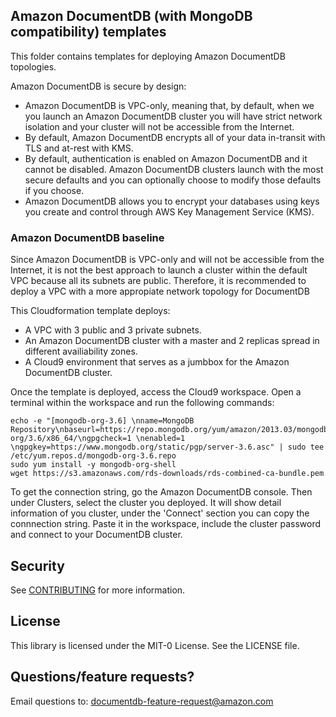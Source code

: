
## Amazon DocumentDB (with MongoDB compatibility) templates

This folder contains templates for deploying Amazon DocumentDB topologies. 

Amazon DocumentDB is secure by design:

- Amazon DocumentDB is VPC-only, meaning that, by default, when we you launch an Amazon DocumentDB cluster you will have strict network isolation and your cluster will not be accessible from the Internet.
- By default, Amazon DocumentDB encrypts all of your data in-transit with TLS and at-rest with KMS.
- By default, authentication is enabled on Amazon DocumentDB and it cannot be disabled. Amazon DocumentDB clusters launch with the most secure defaults and you can optionally choose to modify those defaults if you choose.
- Amazon DocumentDB allows you to encrypt your databases using keys you create and control through AWS Key Management Service (KMS). 

### Amazon DocumentDB baseline

Since Amazon DocumentDB is VPC-only and will not be accessible from the Internet, it is not the best approach to launch a cluster within the default VPC because all its subnets are public. Therefore, it is recommended to deploy a VPC with a more appropiate network topology for DocumentDB

This Cloudformation template deploys:  
- A VPC with 3 public and 3 private subnets. 
- An Amazon DocumentDB cluster with a master and 2 replicas spread in different availiability zones. 
- A Cloud9 environment that serves as a jumbbox for the Amazon DocumentDB cluster. 

Once the template is deployed, access the Cloud9 workspace. Open a terminal within the workspace and run the following commands:

```
echo -e "[mongodb-org-3.6] \nname=MongoDB Repository\nbaseurl=https://repo.mongodb.org/yum/amazon/2013.03/mongodb-org/3.6/x86_64/\ngpgcheck=1 \nenabled=1 \ngpgkey=https://www.mongodb.org/static/pgp/server-3.6.asc" | sudo tee /etc/yum.repos.d/mongodb-org-3.6.repo
sudo yum install -y mongodb-org-shell
wget https://s3.amazonaws.com/rds-downloads/rds-combined-ca-bundle.pem
```

To get the connection string, go the Amazon DocumentDB console. Then under Clusters, select the cluster you deployed. It will show detail information of you cluster, under the 'Connect' section you can copy the connnection string. Paste it in the workspace, include the cluster password and connect to your DocumentDB cluster. 

## Security

See [CONTRIBUTING](CONTRIBUTING.md#security-issue-notifications) for more information.

## License

This library is licensed under the MIT-0 License. See the LICENSE file.

## Questions/feature requests?

Email questions to: documentdb-feature-request@amazon.com
